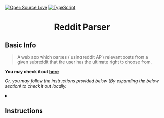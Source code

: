 [![Open Source Love](https://badges.frapsoft.com/os/v1/open-source.png?v=103)](https://github.com/ellerbrock/open-source-badges/)
 [![TypeScript](https://badges.frapsoft.com/typescript/code/typescript.png?v=101)](https://github.com/ellerbrock/typescript-badges/)

<h1 align="center">Reddit Parser</h1>

## Basic Info

> A web app which parses ( using reddit API) relevant posts from a given subreddit that the user has the ultimate right to choose from.

**You may check it out [here](https://reddit-parser.herokuapp.com/)**

*Or, you may follow the instructions provided below (By expanding the below section) to check it out locally.*

<details>

<summary> <h2>Instructions</h2> </summary>

* Clone the repository.
* Navigate to the project directory.
* Install the dependencies via ```npm install```.
* Run ```npm start```.
* Navigate to ```localhost:3000``` within your favourite browser.

</details>
